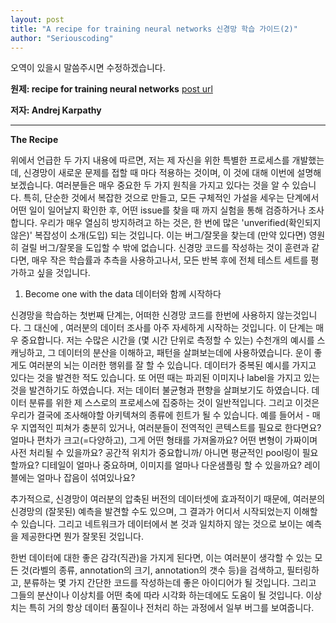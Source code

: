 ```yaml
---
layout: post
title: "A recipe for training neural networks 신경망 학습 가이드(2)"
author: "Seriouscoding"
---
```


오역이 있을시 말씀주시면 수정하겠습니다.

**원제:  recipe for training neural networks** [post url](http://karpathy.github.io/2019/04/25/recipe/)

**저자: Andrej Karpathy**


______________________________________________________________



**The Recipe**

위에서 언급한 두 가지 내용에 따르면, 저는 제 자신을 위한 특별한 프로세스를 개발했는데, 신경망이 새로운 문제를 접할 때 마다 적용하는 것이며, 이 것에 대해 이번에 설명해보겠습니다. 여러분들은 매우 중요한 두 가지 원칙을 가지고 있다는 것을 알 수 있습니다. 특히, 단순한 것에서 복잡한 것으로 만들고, 모든 구체적인 가설을 세우는 단계에서 어떤 일이 일어날지 확인한 후, 어떤 issue를 찾을 때 까지 실험을 통해 검증하거나 조사합니다. 우리가 매우 열심히 방지하려고 하는 것은, 한 번에 많은 'unverified(확인되지않은)' 복잡성이 소개(도입) 되는 것입니다. 이는 버그/잘못을 찾는데 (만약 있다면) 영원히 걸릴 버그/잘못을 도입할 수 밖에 없습니다. 신경망 코드를 작성하는 것이 훈련과 같다면, 매우 작은 학습률과 추측을 사용하고나서, 모든 반복 후에 전체 테스트 세트를 평가하고 싶을 것입니다. 

1. Become one with the data 데이터와 함께 시작하다

신경망을 학습하는 첫번째 단계는, 어떠한 신경망 코드를 한번에 사용하지 않는것입니다. 그 대신에 , 여러분의 데이터 조사를 아주 자세하게 시작하는 것입니다. 이 단계는 매우 중요합니다. 저는 수많은 시간을 (몇 시간 단위로 측정할 수 있는) 수천개의 예시를 스캐닝하고, 그 데이터의 분산을 이해하고, 패턴을 살펴보는데에 사용하였습니다. 운이 좋게도 여러분의 뇌는 이러한 행위를 잘 할 수 있습니다. 데이터가 중복된 예시를 가지고 있다는 것을 발견한 적도 있습니다. 또 어떤 때는 파괴된 이미지나 label을 가지고 있는 것을 발견하기도 하였습니다. 저는 데이터 불균형과 편향을 살펴보기도 하였습니다. 데이터 분류를 위한 제 스스로의 프로세스에 집중하는 것이 일반적입니다. 그리고 이것은 우리가 결국에 조사해야할 아키텍쳐의 종류에 힌트가 될 수 있습니다. 예를 들어서 - 매우 지엽적인 피쳐가 충분히 있거나, 여러분들이 전역적인 콘텍스트를 필요로 한다면요? 얼마나 편차가 크고(=다양하고), 그게 어떤 형태를 가져올까요? 어떤 변형이 가짜이며 사전 처리될 수 있을까요? 공간적 위치가 중요합니까/ 아니면 평균적인 pool링이 필요할까요? 디테일이 얼마나 중요하며, 이미지를 얼마나 다운샘플링 할 수 있을까요? 레이블에는 얼마나 잡음이 섞여있나요?

추가적으로, 신경망이 여러분의 압축된 버전의 데이터셋에 효과적이기 때문에, 여러분의 신경망의 (잘못된) 예측을 발견할 수도 있으며, 그 결과가 어디서 시작되었는지 이해할 수 있습니다. 그리고 네트워크가 데이터에서 본 것과 일치하지 않는 것으로 보이는 예측을 제공한다면 뭔가 잘못된 것입니다. 

한번 데이터에 대한 좋은 감각(직관)을 가지게 된다면, 이는 여러분이 생각할 수 있는 모든 것(라벨의 종류, annotation의 크기, annotation의 갯수 등)을 검색하고, 필터링하고, 분류하는 몇 가지 간단한 코드를 작성하는데 좋은 아이디어가 될 것입니다. 그리고 그들의 분산이나 이상치를 어떤 축에 따라 시각화 하는데에도 도움이 될 것입니다. 이상치는 특히 거의 항상 데이터 품질이나 전처리 하는 과정에서 일부 버그를 보여줍니다.